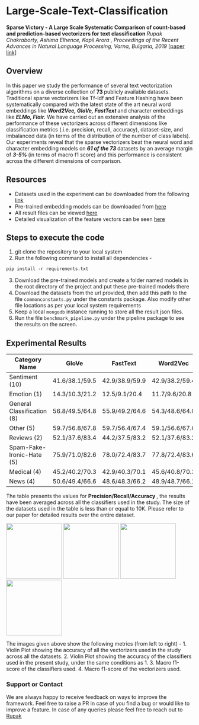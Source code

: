 # Large-Scale-Text-Classification

<b> Sparse Victory - A Large Scale Systematic Comparison of count-based and prediction-based vectorizers for text classification </b>
<i> Rupak Chakraborty, Ashima Elhence, Kapil Arora , Proceedings of the Recent Advances in Natural Language Processing, Varna, Bulgaria, 2019 </i> [[paper link]](https://drive.google.com/file/d/1-8kU0-IPyEV12wRdGaOXxgwM1-GZpJki/view?usp=sharing)
<br>
## Overview
In this paper we study the performance of several text vectorization algorithms on a diverse collection of <b> 73 </b> publicly available datasets. Traditional sparse vectorizers like Tf-Idf and Feature Hashing have been systematically compared with the latest state of the art neural word embeddings like <b><i> Word2Vec, GloVe, FastText </b></i> and character embeddings like <b><i> ELMo, Flair.</b></i> We have carried out an extensive analysis of the performance of these vectorizers across different dimensions like classification metrics (.i.e. precision, recall, accuracy), dataset-size, and imbalanced data (in terms of the distribution of the number of class labels). 
Our experiments reveal that the sparse vectorizers beat the neural word and character embedding models on <b><i> 61 of the 73 </b></i>datasets by an average margin of <b><i> 3-5% </i></b>(in terms of macro f1 score) and this performance is consistent across the different dimensions of comparison.

## Resources
- Datasets used in the experiment can be downloaded from the following [link](http://tinyurl.com/yyofx77r) 
- Pre-trained embedding models can be downloaded from [here](https://tinyurl.com/y2mlnhdf)
- All result files can be viewed [here](https://tinyurl.com/y5e4hftt)
- Detailed visualization of the feature vectors can be seen [here](https://tinyurl.com/yxgf2vuj)

## Steps to execute the code

1. git clone the repository to your local system
2. Run the following command to install all dependencies - 
```markdown
pip install -r requirements.txt
```
3. Download the pre-trained models and create a folder named models in the root directory of the project and put these pre-trained models there
4. Download the datasets from the url provided, then add this path to the file ``` commonconstants.py ``` under the constants package. Also modify other file locations as per your local system requirements
5. Keep a local ``` mongodb ``` instance running to store all the result json files.
6. Run the file ```benchmark_pipeline.py``` under the pipeline package to see the results on the screen.

## Experimental Results

Category Name|GloVe|FastText|Word2Vec|ELMo|Tf-Idf|FeatureHash|Flair
-------------|------|-------|--------|----|------|----------|-------
Sentiment (10)	|41.6/38.1/59.5|	42.9/38.9/59.9|	42.9/38.2/59.4|	36.1/35.1/57.1|	47.0/42.2/63.3|	45.0/41.3/61.8|	43.3/38.9/60.0
Emotion (1)|	14.3/10.3/21.2	|12.5/9.1/20.4	|11.7/9.6/20.8|	7.9/7.0/19.0|	14.2/10.2/19.1|	15.0/10.6/18.3|	8.6/8.2/18.6
General Classification (8)	|56.8/49.5/64.8	|55.9/49.2/64.6	|54.3/48.6/64.0	|46.8/44.9/61.5	|60.7/55.3/68.3	|58.2/51.8/65.1	|56.5/52.2/65.0
Other (5)	|59.7/56.8/67.8	|59.7/56.4/67.4	|59.1/56.6/67.6	|52.9/52.1/65.5	|61.5/55.6/69.8	|57.1/53.3/68.6	|59.1/52.8/67.0
Reviews (2)	|52.1/37.6/83.4	|44.2/37.5/83.2	|52.1/37.6/83.2	|45.6/37.7/83.1	|57.4/43.9/85.4	|50.0/43.6/84.1	|55.8/42.2/84.0
Spam-Fake-Ironic-Hate (5)	|75.9/71.0/82.6	|78.0/72.4/83.7	|77.8/72.4/83.6	|70.7/64.8/81.0	|84.3/79.3/87.6	|80.0/74.9/84.5	|79.9/76.3/85.4
Medical (4)	|45.2/40.2/70.3	|42.9/40.3/70.1	|45.6/40.8/70.3	|40.6/36.9/68.7	|53.8/45.9/73.8	|47.3/42.2/70.6	|49.3/42.2/71.3
News (4)	|50.6/49.4/66.6	|48.6/48.3/66.2	|48.9/48.7/66.1	|35.9/36.6/54.3	|63.0/60.0/77.6	|58.1/55.8/73.2	|63.2/60.9/78.4

The table presents the values for <b> Precision/Recall/Accuracy </b>, the results have been averaged across all the classifiers used in the study. The size of the datasets used in the table is less than or equal to 10K. Please refer to our paper for detailed results over the entire dataset.

<p float="left">
<img src="https://i.ibb.co/F81m57Y/accuracy-vectorizer.png" width="150" />
<img src="https://i.ibb.co/cYJC268/classifier-accuracy.png" width="150" />
<img src="https://i.ibb.co/56KWhGC/f1-classifier.png" width="150" />
<img src="https://i.ibb.co/5vCF91F/f1-vectorizer.png" width="150" />                                             
</p>                                            

The images given above show the following metrics (from left to right) - 1. Violin Plot showing the accuracy of all the vectorizers used in the study across all the datasets. 2. Violin Plot showing the accuracy of the classifiers used in the present study, under the same conditions as 1. 3. Macro f1-score of the classifiers used. 4. Macro f1-score of the vectorizers used.

### Support or Contact

We are always happy to receive feedback on ways to improve the framework. Feel free to raise a PR in case of you find a bug or would like to improve a feature. In case of any queries please feel free to reach out to [Rupak](mailto:rupak97.4@gmail.com)
